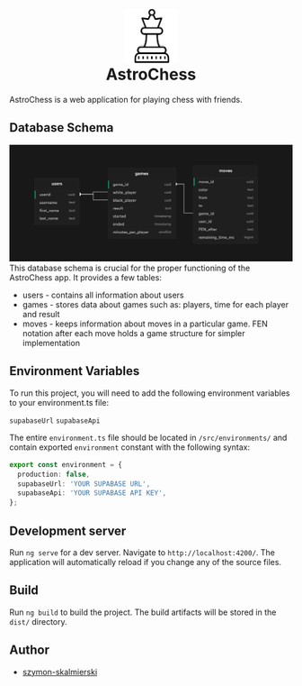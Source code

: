 <p align="center" style="margin-bottom: 0px">
  <img src="/src/assets/images/favicon.png" alt="favicon">
</p>
<h1 align="center" style="margin-top: 0px !important;">AstroChess</h1>
AstroChess is a web application for playing chess with friends.
<br>

## Database Schema

<img src="/src/assets/images/supabase-schema.png" alt="database-schema">
This database schema is crucial for the proper functioning of the AstroChess app. It provides a few tables:
<ul>
  <li>users - contains all information about users</li>
  <li>games - stores data about games such as: players, time for each player and result</li>
  <li>moves - keeps information about moves in a particular game. FEN notation after each move holds a game structure for simpler implementation</li>
</ul>

## Environment Variables

To run this project, you will need to add the following environment variables to your environment.ts file:

`supabaseUrl`
`supabaseApi`

The entire `environment.ts` file should be located in `/src/environments/` and contain exported `environment` constant with the following syntax:

```typescript
export const environment = {
  production: false,
  supabaseUrl: 'YOUR SUPABASE URL',
  supabaseApi: 'YOUR SUPABASE API KEY',
};
```

## Development server

Run `ng serve` for a dev server. Navigate to `http://localhost:4200/`. The application will automatically reload if you change any of the source files.

## Build

Run `ng build` to build the project. The build artifacts will be stored in the `dist/` directory.

## Author

- [szymon-skalmierski](https://github.com/szymon-skalmierski)